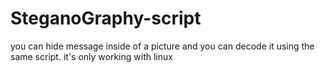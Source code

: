 # SteganoGraphy-script
you can hide message inside of a picture and you can decode it using the same script. it's only working with linux 
